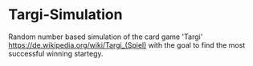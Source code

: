 # Targi-Simulation
Random number based simulation of the card game 'Targi' https://de.wikipedia.org/wiki/Targi_(Spiel) with the goal to find the most successful winning startegy.
